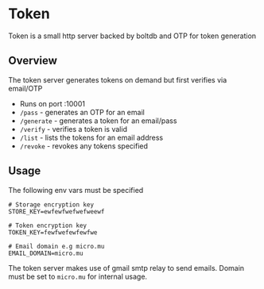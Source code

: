 # Token

Token is a small http server backed by boltdb and OTP for token generation

## Overview

The token server generates tokens on demand but first verifies via email/OTP

- Runs on port :10001
- `/pass` - generates an OTP for an email
- `/generate` - generates a token for an email/pass
- `/verify` - verifies a token is valid
- `/list` - lists the tokens for an email address
- `/revoke` - revokes any tokens specified

## Usage

The following env vars must be specified

```
# Storage encryption key
STORE_KEY=ewfewfwefwefweewf

# Token encryption key
TOKEN_KEY=fewfwefewfewfwe

# Email domain e.g micro.mu
EMAIL_DOMAIN=micro.mu
```

The token server makes use of gmail smtp relay to send emails. Domain must be set to `micro.mu` for internal usage.
